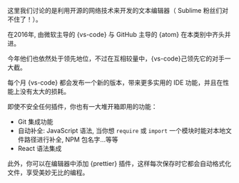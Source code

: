 这里我们讨论的是利用开源的网络技术来开发的文本编辑器（ Sublime 粉丝们对不住了！）。

在2016年, 由微软主导的 {vs-code} 与 GitHub 主导的 {atom} 在本类别中齐头并进。

今年他们也依然处于领先地位，不过在互相较量中，{vs-code}己领先它的对手一大截。

每个月 {vs-code} 都会发布一个新的版本，带来更多实用的 IDE 功能，并且在性能上没有太大的损耗。

即使不安全任何插件，你也有一大堆开箱即用的功能：

* Git 集成功能
* 自动补全: JavaScript 语法, 当你想 `require` 或 `import` 一个模块时能对本地文件路径进行补全, NPM 包名字...等等
* React 语法集成

此外，你可以在编辑器中添加 {prettier} 插件，这样每次保存时它都会自动格式化文件，享受美妙无比的编程。
